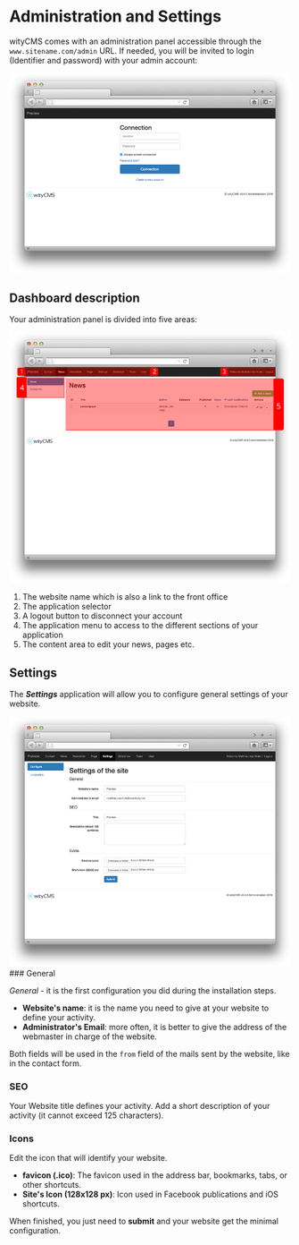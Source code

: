# Administration and Settings

wityCMS comes with an administration panel accessible through the `www.sitename.com/admin` URL. If needed, you will be invited to login (Identifier and password) with your admin account:

![](../images/login-form.png)

## Dashboard description

Your administration panel is divided into five areas:

![](../images/admin-parts.png)

1. The website name which is also a link to the front office
2. The application selector
3. A logout button to disconnect your account
4. The application menu to access to the different sections of your application
5. The content area to edit your news, pages etc.

## Settings

The ***Settings*** application will allow you to configure general settings of your website.

![](../images/settings-configure.png)
### General

*General* - it is the first configuration you did during the installation steps.

* **Website's name**: it is the name you need to give at your website to define your activity.
* **Administrator's Email**: more often, it is better to give the address of the webmaster in charge of the website.

Both fields will be used in the `from` field of the mails sent by the website, like in the contact form.

### SEO

Your Website title defines your activity. Add a short description of your activity (it cannot exceed 125 characters).

### Icons

Edit the icon that will identify your website.

* **favicon (.ico)**: The favicon used in the address bar, bookmarks, tabs, or other shortcuts.
* **Site's Icon (128x128 px)**: Icon used in Facebook publications and iOS shortcuts.

When finished, you just need to **submit** and your website get the minimal configuration.
